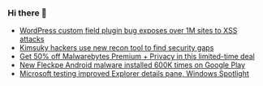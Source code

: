 ### Hi there 👋

<!--START_SECTION:feed-->
* [WordPress custom field plugin bug exposes over 1M sites to XSS attacks](https://www.bleepingcomputer.com/news/security/wordpress-custom-field-plugin-bug-exposes-over-1m-sites-to-xss-attacks/)
* [Kimsuky hackers use new recon tool to find security gaps](https://www.bleepingcomputer.com/news/security/kimsuky-hackers-use-new-recon-tool-to-find-security-gaps/)
* [Get 50% off Malwarebytes Premium + Privacy in this limited-time deal](https://www.bleepingcomputer.com/news/security/get-50-percent-off-malwarebytes-premium-plus-privacy-in-this-limited-time-deal/)
* [New Fleckpe Android malware installed 600K times on Google Play](https://www.bleepingcomputer.com/news/security/new-fleckpe-android-malware-installed-600k-times-on-google-play/)
* [Microsoft testing improved Explorer details pane, Windows Spotlight](https://www.bleepingcomputer.com/news/microsoft/microsoft-testing-improved-explorer-details-pane-windows-spotlight/)
<!--END_SECTION:feed-->

<!--
**frankenk/frankenk** is a ✨ _special_ ✨ repository because its `README.md` (this file) appears on your GitHub profile.

Here are some ideas to get you started:

- 🔭 I’m currently working on ...
- 🌱 I’m currently learning ...
- 👯 I’m looking to collaborate on ...
- 🤔 I’m looking for help with ...
- 💬 Ask me about ...
- 📫 How to reach me: ...
- 😄 Pronouns: ...
- ⚡ Fun fact: ...
-->



